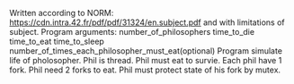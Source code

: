 Written according to NORM: https://cdn.intra.42.fr/pdf/pdf/31324/en.subject.pdf and with limitations of subject.
Program arguments: number_of_philosophers time_to_die time_to_eat time_to_sleep number_of_times_each_philosopher_must_eat(optional)
Program simulate life of pholosopher. Phil is thread. Phil must eat to survie. Each phil have 1 fork. Phil need 2 forks to eat. Phil must protect state of his fork by mutex.

